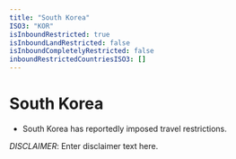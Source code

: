 ```yaml
---
title: "South Korea"
ISO3: "KOR"
isInboundRestricted: true
isInboundLandRestricted: false
isInboundCompletelyRestricted: false
inboundRestrictedCountriesISO3: []
---
```


# South Korea

* South Korea has reportedly imposed travel restrictions.

*DISCLAIMER*: Enter disclaimer text here.

